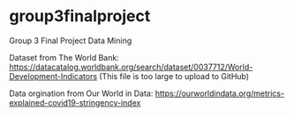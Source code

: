# group3finalproject
Group 3 Final Project Data Mining

Dataset from The World Bank:  https://datacatalog.worldbank.org/search/dataset/0037712/World-Development-Indicators
(This file is too large to upload to GitHub)

Data orgination from Our World in Data: https://ourworldindata.org/metrics-explained-covid19-stringency-index
